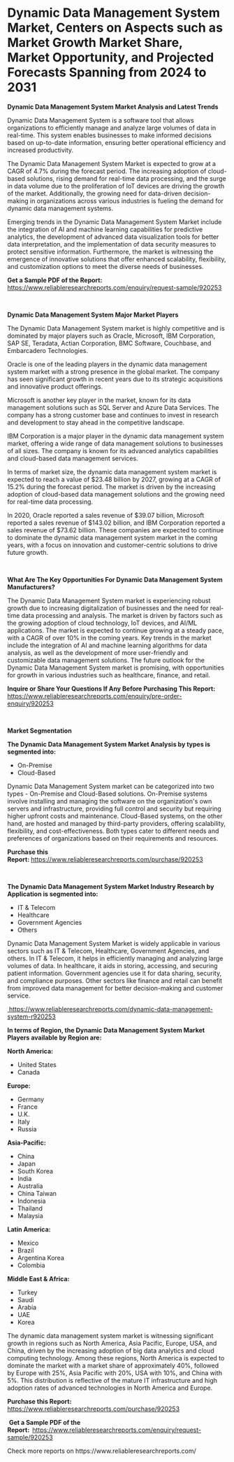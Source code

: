 <p><h1>Dynamic Data Management System Market, Centers on Aspects such as Market Growth Market Share, Market Opportunity, and Projected Forecasts Spanning from 2024 to 2031</h1></p><p><strong>Dynamic Data Management System Market Analysis and Latest Trends</strong></p>
<p><p>Dynamic Data Management System is a software tool that allows organizations to efficiently manage and analyze large volumes of data in real-time. This system enables businesses to make informed decisions based on up-to-date information, ensuring better operational efficiency and increased productivity.</p><p>The Dynamic Data Management System Market is expected to grow at a CAGR of 4.7% during the forecast period. The increasing adoption of cloud-based solutions, rising demand for real-time data processing, and the surge in data volume due to the proliferation of IoT devices are driving the growth of the market. Additionally, the growing need for data-driven decision-making in organizations across various industries is fueling the demand for dynamic data management systems.</p><p>Emerging trends in the Dynamic Data Management System Market include the integration of AI and machine learning capabilities for predictive analytics, the development of advanced data visualization tools for better data interpretation, and the implementation of data security measures to protect sensitive information. Furthermore, the market is witnessing the emergence of innovative solutions that offer enhanced scalability, flexibility, and customization options to meet the diverse needs of businesses.</p></p>
<p><strong>Get a Sample PDF of the Report:&nbsp;</strong> <a href="https://www.reliableresearchreports.com/enquiry/request-sample/920253">https://www.reliableresearchreports.com/enquiry/request-sample/920253</a></p>
<p>&nbsp;</p>
<p><strong>Dynamic Data Management System Major Market Players</strong></p>
<p><p>The Dynamic Data Management System market is highly competitive and is dominated by major players such as Oracle, Microsoft, IBM Corporation, SAP SE, Teradata, Actian Corporation, BMC Software, Couchbase, and Embarcadero Technologies.</p><p>Oracle is one of the leading players in the dynamic data management system market with a strong presence in the global market. The company has seen significant growth in recent years due to its strategic acquisitions and innovative product offerings.</p><p>Microsoft is another key player in the market, known for its data management solutions such as SQL Server and Azure Data Services. The company has a strong customer base and continues to invest in research and development to stay ahead in the competitive landscape.</p><p>IBM Corporation is a major player in the dynamic data management system market, offering a wide range of data management solutions to businesses of all sizes. The company is known for its advanced analytics capabilities and cloud-based data management services.</p><p>In terms of market size, the dynamic data management system market is expected to reach a value of $23.48 billion by 2027, growing at a CAGR of 15.2% during the forecast period. The market is driven by the increasing adoption of cloud-based data management solutions and the growing need for real-time data processing.</p><p>In 2020, Oracle reported a sales revenue of $39.07 billion, Microsoft reported a sales revenue of $143.02 billion, and IBM Corporation reported a sales revenue of $73.62 billion. These companies are expected to continue to dominate the dynamic data management system market in the coming years, with a focus on innovation and customer-centric solutions to drive future growth.</p></p>
<p>&nbsp;</p>
<p><strong>What Are The Key Opportunities For Dynamic Data Management System Manufacturers?</strong></p>
<p><p>The Dynamic Data Management System market is experiencing robust growth due to increasing digitalization of businesses and the need for real-time data processing and analysis. The market is driven by factors such as the growing adoption of cloud technology, IoT devices, and AI/ML applications. The market is expected to continue growing at a steady pace, with a CAGR of over 10% in the coming years. Key trends in the market include the integration of AI and machine learning algorithms for data analysis, as well as the development of more user-friendly and customizable data management solutions. The future outlook for the Dynamic Data Management System market is promising, with opportunities for growth in various industries such as healthcare, finance, and retail.</p></p>
<p><strong>Inquire or Share Your Questions If Any Before Purchasing This Report:</strong> <a href="https://www.reliableresearchreports.com/enquiry/pre-order-enquiry/920253">https://www.reliableresearchreports.com/enquiry/pre-order-enquiry/920253</a></p>
<p>&nbsp;</p>
<p><strong>Market Segmentation</strong></p>
<p><strong>The Dynamic Data Management System Market Analysis by types is segmented into:</strong></p>
<p><ul><li>On-Premise</li><li>Cloud-Based</li></ul></p>
<p><p>Dynamic Data Management System market can be categorized into two types - On-Premise and Cloud-Based solutions. On-Premise systems involve installing and managing the software on the organization's own servers and infrastructure, providing full control and security but requiring higher upfront costs and maintenance. Cloud-Based systems, on the other hand, are hosted and managed by third-party providers, offering scalability, flexibility, and cost-effectiveness. Both types cater to different needs and preferences of organizations based on their requirements and resources.</p></p>
<p><strong>Purchase this Report:&nbsp;</strong><a href="https://www.reliableresearchreports.com/purchase/920253">https://www.reliableresearchreports.com/purchase/920253</a></p>
<p>&nbsp;</p>
<p><strong>The Dynamic Data Management System Market Industry Research by Application is segmented into:</strong></p>
<p><ul><li>IT & Telecom</li><li>Healthcare</li><li>Government Agencies</li><li>Others</li></ul></p>
<p><p>Dynamic Data Management System Market is widely applicable in various sectors such as IT & Telecom, Healthcare, Government Agencies, and others. In IT & Telecom, it helps in efficiently managing and analyzing large volumes of data. In healthcare, it aids in storing, accessing, and securing patient information. Government agencies use it for data sharing, security, and compliance purposes. Other sectors like finance and retail can benefit from improved data management for better decision-making and customer service.</p></p>
<p><a href="https://www.reliableresearchreports.com/dynamic-data-management-system-r920253">&nbsp;https://www.reliableresearchreports.com/dynamic-data-management-system-r920253</a></p>
<p><strong>In terms of Region, the Dynamic Data Management System Market Players available by Region are:</strong></p>
<p>
    <p> <strong> North America: </strong>
        <ul>
            <li>United States</li>
            <li>Canada</li>
        </ul>
        </p> 
    <p> <strong> Europe: </strong>
        <ul>
            <li>Germany</li>
            <li>France</li>
            <li>U.K.</li>
            <li>Italy</li>
            <li>Russia</li>
        </ul>
        </p> 
    <p> <strong> Asia-Pacific: </strong>
        <ul>
            <li>China</li>
            <li>Japan</li>
            <li>South Korea</li>
            <li>India</li>
            <li>Australia</li>
            <li>China Taiwan</li>
            <li>Indonesia</li>
            <li>Thailand</li>
            <li>Malaysia</li>
        </ul>
        </p> 
    <p> <strong> Latin America: </strong>
        <ul>
            <li>Mexico</li>
            <li>Brazil</li>
            <li>Argentina Korea</li>
            <li>Colombia</li>
        </ul>
        </p> 
    <p> <strong> Middle East & Africa: </strong>
        <ul>
            <li>Turkey</li>
            <li>Saudi</li>
            <li>Arabia</li>
            <li>UAE</li>
            <li>Korea</li>
        </ul>
    </p>
    </p>
<p><p>The dynamic data management system market is witnessing significant growth in regions such as North America, Asia Pacific, Europe, USA, and China, driven by the increasing adoption of big data analytics and cloud computing technology. Among these regions, North America is expected to dominate the market with a market share of approximately 40%, followed by Europe with 25%, Asia Pacific with 20%, USA with 10%, and China with 5%. This distribution is reflective of the mature IT infrastructure and high adoption rates of advanced technologies in North America and Europe.</p></p>
<p><strong>Purchase this Report: </strong><a href="https://www.reliableresearchreports.com/purchase/920253">https://www.reliableresearchreports.com/purchase/920253</a></p>
<p>&nbsp;<strong>Get a Sample PDF of the Report:&nbsp;&nbsp;</strong><a href="https://www.reliableresearchreports.com/enquiry/request-sample/920253">https://www.reliableresearchreports.com/enquiry/request-sample/920253</a></p>
<p><strong></strong></p>
<p>Check more reports on https://www.reliableresearchreports.com/</p>
